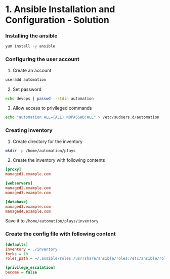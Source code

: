 # 1. Ansible Installation and Configuration - Solution

### Installing the ansible
```bash
yum install -y ansible
```

### Configuring the user account
1. Create an account
```bash
useradd automation
```
2. Set password
```bash
echo devops | passwd --stdin automation
```
3. Allow access to privileged commands
```bash
echo "automation ALL=(ALL) NOPASSWD:ALL" > /etc/sudoers.d/automation
```
### Creating inventory
1. Create directory for the inventory
```bash
mkdir -p /home/automation/plays
```
2. Create the inventory with following contents
```ini
[proxy]
managed1.example.com

[webservers]
managed2.example.com
managed3.example.com

[database]
managed3.example.com
managed4.example.com
```
Save it to `/home/automation/plays/inventory`

### Create the config file with following content
```ini
[defaults]
inventory = ./inventory
forks = 10
roles_path = ~/.ansible/roles:/usr/share/ansible/roles:/etc/ansible/roles:/home/automation/plays/roles

[privilege_escalation]
become = false
```
